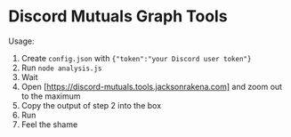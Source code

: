 # Discord Mutuals Graph Tools

Usage:
1) Create `config.json` with `{"token":"your Discord user token"}`
2) Run `node analysis.js`
3) Wait
4) Open [https://discord-mutuals.tools.jacksonrakena.com] and zoom out to the maximum
5) Copy the output of step 2 into the box
6) Run
7) Feel the shame
